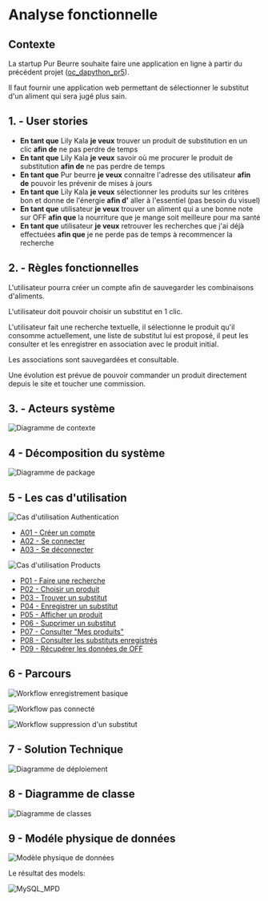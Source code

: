 # Analyse fonctionnelle

## Contexte

La startup Pur Beurre souhaite faire une application en ligne à partir du précédent projet ([oc_dapython_pr5](https://github.com/Zepmanbc/oc_dapython_pr5/)).

Il faut fournir une application web permettant de sélectionner le substitut d'un aliment qui sera jugé plus sain.


## 1. - User stories

* **En tant que** Lily Kala **je veux** trouver un produit de substitution en un clic **afin de** ne pas perdre de temps
* **En tant que** Lily Kala **je veux** savoir où me procurer le produit de substitution **afin de** ne pas perdre de temps
* **En tant que** Pur beurre **je veux** connaitre l'adresse des utilisateur **afin de** pouvoir les prévenir de mises à jours
* **En tant que** Lily Kala **je veux** sélectionner les produits sur les critères bon et donne de l'énergie **afin d'** aller à l'essentiel (pas besoin du visuel)
* **En tant que** utilisateur **je veux** trouver un aliment qui a une bonne note sur OFF **afin que** la nourriture que je mange soit meilleure pour ma santé
* **En tant que** utilisateur **je veux** retrouver les recherches que j'ai déjà effectuées **afin que** je ne perde pas de temps à recommencer la recherche

## 2. - Règles fonctionnelles

L'utilisateur pourra créer un compte afin de sauvegarder les combinaisons d'aliments.

L'utilisateur doit pouvoir choisir un substitut en 1 clic.

L'utilisateur fait une recherche textuelle, il sélectionne le produit qu'il consomme actuellement, une liste de substitut lui est proposé, il peut les consulter et les enregistrer en association avec le produit initial.

Les associations sont sauvegardées et consultable.

Une évolution est prévue de pouvoir commander un produit directement depuis le site et toucher une commission.

## 3. - Acteurs système

![Diagramme de contexte](img/00_context.png)

## 4 - Décomposition du système

![Diagramme de package](img/01_package.png)

## 5 - Les cas d'utilisation

![Cas d'utilisation Authentication](img/02_uc_authentication.png)

* [A01 - Créer un compte](fiches/A01.md)
* [A02 - Se connecter](fiches/A02.md)
* [A03 - Se déconnecter](fiches/A03.md)

![Cas d'utilisation Products](img/02_uc_products.png)

* [P01 - Faire une recherche](fiches/P01.md)
* [P02 - Choisir un produit](fiches/P02.md)
* [P03 - Trouver un substitut](fiches/P03.md)
* [P04 - Enregistrer un substitut](fiches/P04.md)
* [P05 - Afficher un produit](fiches/P05.md)
* [P06 - Supprimer un substitut](fiches/P06.md)
* [P07 - Consulter "Mes produits"](fiches/P07.md)
* [P08 - Consulter les substituts enregistrés](fiches/P08.md)
* [P09 - Récupérer les données de OFF](fiches/P09.md)

## 6 - Parcours

![Workflow enregistrement basique](img/03_activity_01.png)

![Workflow pas connecté](img/03_activity_02.png)

![Workflow suppression d'un substitut](img/03_activity_03.png)

## 7 - Solution Technique

![Diagramme de déploiement](img/04_deployment.png)

## 8 - Diagramme de classe

![Diagramme de classes](img/05_class.png)

## 9 - Modéle physique de données

![Modèle physique de données](img/06_MPD.png)

Le résultat des models:

![MySQL_MPD](img/MySQL_MPD.png)